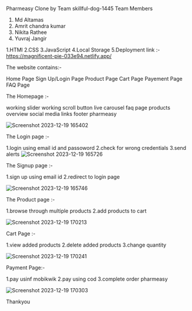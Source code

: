 Pharmeasy Clone by Team skillful-dog-1445 Team Members

1. Md Altamas
2. Amrit chandra kumar
3. Nikita Rathee
4. Yuvraj Jangir


1.HTMl
2.CSS
3.JavaScript
4.Local Storage
5.Deployment link :- https://magnificent-pie-033e94.netlify.app/


The website contains:-

Home Page
Sign Up/Login Page
Product Page
Cart Page
Payement Page
FAQ Page



The Homepage :-

working slider
working scroll button
live carousel
faq page
products overview
social media links
footer pharmeasy

![Screenshot 2023-12-19 165402](https://github.com/Amritchandra/Pharmeasy-clone/assets/136235545/ccd65c06-4c40-4442-bb8c-36e15795f4c2)



The Login page :-

1.login using email id and passoword
2.check for wrong credentials
3.send alerts
![Screenshot 2023-12-19 165726](https://github.com/Amritchandra/Pharmeasy-clone/assets/136235545/3518fbee-d866-4091-8f05-c9a1e734b15a)


The Signup page :-

1.sign up using email id
2.redirect to login page

![Screenshot 2023-12-19 165746](https://github.com/Amritchandra/Pharmeasy-clone/assets/136235545/17f541d9-b3d9-413a-b7bf-2f75a213e741)


The Product page :-

1.browse through multiple products
2.add products to cart

![Screenshot 2023-12-19 170213](https://github.com/Amritchandra/Pharmeasy-clone/assets/136235545/f31bd267-baf4-4aa9-9dfd-e866cde95ce3)


Cart Page :-

1.view added products
2.delete added products
3.change quantity

![Screenshot 2023-12-19 170241](https://github.com/Amritchandra/Pharmeasy-clone/assets/136235545/c0fb0b31-1fe2-4e21-b941-077251444de5)

Payment Page:-

1.pay usinf mobikwik
2.pay using cod
3.complete order pharmeasy

![Screenshot 2023-12-19 170303](https://github.com/Amritchandra/Pharmeasy-clone/assets/136235545/8eb48faf-8e0c-498a-8095-3d9a09506e88)

Thankyou
